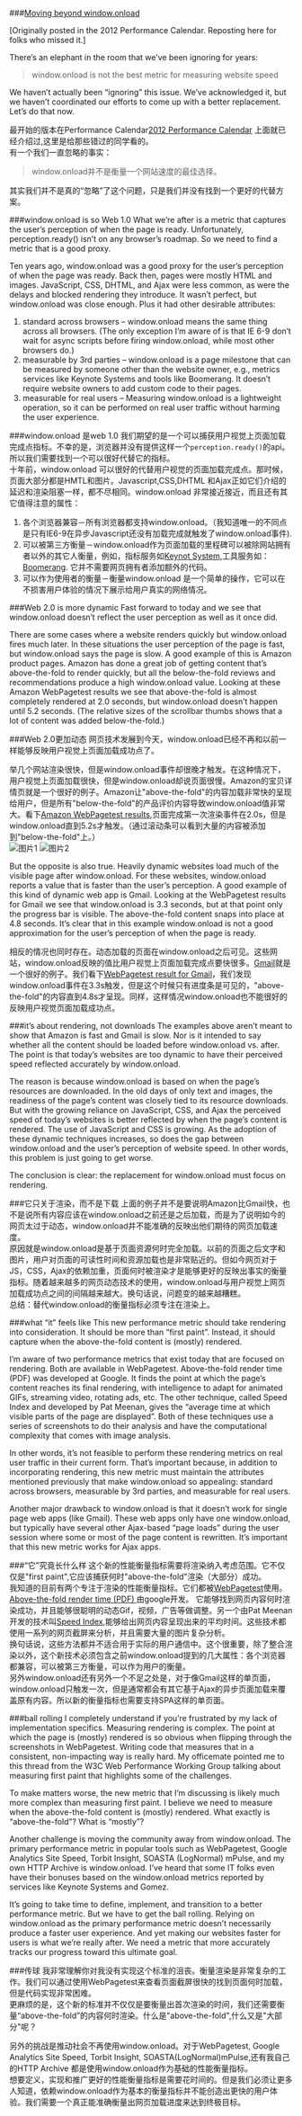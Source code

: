 ###[Moving beyond window.onload](http://www.stevesouders.com/blog/2013/05/13/moving-beyond-window-onload/)

[Originally posted in the 2012 Performance Calendar. Reposting here for folks who missed it.]

There’s an elephant in the room that we’ve been ignoring for years:

> window.onload is not the best metric for measuring website speed

We haven’t actually been “ignoring” this issue. We’ve acknowledged it, but we haven’t coordinated our efforts to come up with a better replacement. Let’s do that now.

最开始的版本在Performance Calendar[2012 Performance Calendar](http://calendar.perfplanet.com/2012/moving-beyond-window-onload/) 上面就已经介绍过,这里是给那些错过的同学看的。  
有一个我们一直忽略的事实：
> window.onload并不是衡量一个网站速度的最佳选择。

其实我们并不是真的“忽略”了这个问题，只是我们并没有找到一个更好的代替方案。

###window.onload is so Web 1.0
What we’re after is a metric that captures the user’s perception of when the page is ready. Unfortunately, perception.ready() isn’t on any browser’s roadmap. So we need to find a metric that is a good proxy.

Ten years ago, window.onload was a good proxy for the user’s perception of when the page was ready. Back then, pages were mostly HTML and images. JavaScript, CSS, DHTML, and Ajax were less common, as were the delays and blocked rendering they introduce. It wasn’t perfect, but window.onload was close enough. Plus it had other desirable attributes:

1. standard across browsers – window.onload means the same thing across all browsers. (The only exception I’m aware of is that IE 6-9 don’t wait for async scripts before firing window.onload, while most other browsers do.)
2. measurable by 3rd parties – window.onload is a page milestone that can be measured by someone other than the website owner, e.g., metrics services like Keynote Systems and tools like Boomerang. It doesn’t require website owners to add custom code to their pages.
3. measurable for real users – Measuring window.onload is a lightweight operation, so it can be performed on real user traffic without harming the user experience.


###window.onload 是web 1.0
我们期望的是一个可以捕获用户视觉上页面加载完成点指标。不幸的是，浏览器并没有提供这样一个`perception.ready()`的api。所以我们需要找到一个可以很好代替它的指标。  
十年前，window.onload 可以很好的代替用户视觉的页面加载完成点。那时候，页面大部分都是HMTL和图片。Javascript,CSS,DHTML 和Ajax正如它们介绍的延迟和渲染阻塞一样，都不尽相同。window.onload 非常接近接近，而且还有其它值得注意的属性：

1. 各个浏览器兼容－所有浏览器都支持window.onload。（我知道唯一的不同点是只有IE6-9在异步Javascript还没有加载完成就触发了window.onload事件).
2. 可以被第三方衡量－window.onload作为页面加载的里程碑可以被除网站拥有者以外的其它人衡量，例如，指标服务如[Keynot System](http://www.keynote.com/),工具服务如：[Boomerang](http://yahoo.github.com/boomerang/doc/). 它并不需要网页拥有者添加额外的代码。
3. 可以作为使用者的衡量－衡量window.onload 是一个简单的操作，它可以在不损害用户体验的情况下展示给用户真实的网络情况。

###Web 2.0 is more dynamic
Fast forward to today and we see that window.onload doesn’t reflect the user perception as well as it once did.

There are some cases where a website renders quickly but window.onload fires much later. In these situations the user perception of the page is fast, but window.onload says the page is slow. A good example of this is Amazon product pages. Amazon has done a great job of getting content that’s above-the-fold to render quickly, but all the below-the-fold reviews and recommendations produce a high window.onload value. Looking at these Amazon WebPagetest results we see that above-the-fold is almost completely rendered at 2.0 seconds, but window.onload doesn’t happen until 5.2 seconds. (The relative sizes of the scrollbar thumbs shows that a lot of content was added below-the-fold.)

###Web 2.0更加动态
网页技术发展到今天，window.onload已经不再和以前一样能够反映用户视觉上页面加载成功点了。
  
举几个网站渲染很快，但是window.onload事件却很晚才触发。在这种情况下，用户视觉上页面加载很快，但是window.onload却说页面很慢。Amazon的宝贝详情页就是一个很好的例子。Amazon让"above-the-fold"的内容加载非常快的呈现给用户，但是所有"below-the-fold"的产品评价内容导致window.onload值非常大。看下[Amazon WebPagetest results](http://www.webpagetest.org/video/compare.php?tests=121212_KF_V7Y-r%3A3-c%3A0&thumbSize=200&ival=1000&end=visual),页面完成第一次渲染事件在2.0s，但是window.onload直到5.2s才触发。（通过滚动条可以看到大量的内容被添加到"below-the-fold"上。）  
![图片1](http://www.webpagetest.org/results/12/12/12/KF/V7Y/video_3/frame_0020.jpg)
![图片2](http://www.webpagetest.org/results/12/12/12/KF/V7Y/video_3/frame_0038.jpg)

But the opposite is also true. Heavily dynamic websites load much of the visible page after window.onload. For these websites, window.onload reports a value that is faster than the user’s perception. A good example of this kind of dynamic web app is Gmail. Looking at the WebPagetest results for Gmail we see that window.onload is 3.3 seconds, but at that point only the progress bar is visible. The above-the-fold content snaps into place at 4.8 seconds. It’s clear that in this example window.onload is not a good approximation for the user’s perception of when the page is ready.   

相反的情况也同时存在。动态加载的页面在window.onload之后可见。这些网站，window.onload反映的值比用户视觉上页面加载完成点要快很多。[Gmail](https://gmail.com/)就是一个很好的例子。我们看下[WebPagetest result for Gmail](http://www.webpagetest.org/video/compare.php?tests=121212_KK_VED-r%3A2-c%3A0&thumbSize=200&ival=1000&end=visual)，我们发现window.onload事件在3.3s触发，但是这个时候只有进度条是可见的，"above-the-fold"的内容直到4.8s才呈现。同样，这样情况window.onload也不能很好的反映用户视觉页面加载成功点。  

###it’s about rendering, not downloads
The examples above aren’t meant to show that Amazon is fast and Gmail is slow. Nor is it intended to say whether all the content should be loaded before window.onload vs. after. The point is that today’s websites are too dynamic to have their perceived speed reflected accurately by window.onload.

The reason is because window.onload is based on when the page’s resources are downloaded. In the old days of only text and images, the readiness of the page’s content was closely tied to its resource downloads. But with the growing reliance on JavaScript, CSS, and Ajax the perceived speed of today’s websites is better reflected by when the page’s content is rendered. The use of JavaScript and CSS is growing. As the adoption of these dynamic techniques increases, so does the gap between window.onload and the user’s perception of website speed. In other words, this problem is just going to get worse.

The conclusion is clear: the replacement for window.onload must focus on rendering.

###它只关于渲染，而不是下载
上面的例子并不是要说明Amazon比Gmail快，也不是说所有内容应该在window.onload之前还是之后加载，而是为了说明如今的网页太过于动态，window.onload并不能准确的反映出他们期待的网页加载速度。  
原因就是window.onload是基于页面资源何时完全加载。以前的页面之后文字和图片，用户对页面的可读性时间和资源加载也是非常贴近的。但如今网页对于JS，CSS，Ajax的依赖加重，页面何时被渲染才是能够更好的反映出事实的衡量指标。随着越来越多的网页动态技术的使用，window.onload与用户视觉上网页加载成功点之间的间隔越来越大。换句话说，问题变的越来越糟糕。  
总结：替代window.onload的衡量指标必须专注在渲染上。  

###what “it” feels like
This new performance metric should take rendering into consideration. It should be more than “first paint”. Instead, it should capture when the above-the-fold content is (mostly) rendered.

I’m aware of two performance metrics that exist today that are focused on rendering. Both are available in WebPagetest. Above-the-fold render time (PDF) was developed at Google. It finds the point at which the page’s content reaches its final rendering, with intelligence to adapt for animated GIFs, streaming video, rotating ads, etc. The other technique, called Speed Index and developed by Pat Meenan, gives the “average time at which visible parts of the page are displayed”. Both of these techniques use a series of screenshots to do their analysis and have the computational complexity that comes with image analysis.

In other words, it’s not feasible to perform these rendering metrics on real user traffic in their current form. That’s important because, in addition to incorporating rendering, this new metric must maintain the attributes mentioned previously that make window.onload so appealing: standard across browsers, measurable by 3rd parties, and measurable for real users.

Another major drawback to window.onload is that it doesn’t work for single page web apps (like Gmail). These web apps only have one window.onload, but typically have several other Ajax-based “page loads” during the user session where some or most of the page content is rewritten. It’s important that this new metric works for Ajax apps.

###“它”究竟长什么样
这个新的性能衡量指标需要将渲染纳入考虑范围。它不仅仅是"first paint",它应该捕获何时"above-the-fold"渲染（大部分）成功。  
我知道的目前有两个专注于渲染的性能衡量指标。它们都被[WebPagetest](http://www.webpagetest.org/)使用。[Above-the-fold render time (PDF) ](http://assets.en.oreilly.com/1/event/62/Above%20the%20Fold%20Time_%20Measuring%20Web%20Page%20Performance%20Visually%20Presentation.pdf)由google开发。
它能够找到网页内容何时渲染成功，并且能够很聪明的动态Gif，视频，广告等做调整。另一个由Pat Meenan开发的技术叫[Speed Index](https://sites.google.com/a/webpagetest.org/docs/using-webpagetest/metrics/speed-index),能够给出网页内容呈现出来的平均时间。这些技术都使用一系列的网页截屏来分析，并且需要大量的图片复杂分析。  
换句话说，这些方法都并不适合用于实际的用户通信中。这个很重要，除了整合渲染以外，这个新技术必须包含之前window.onload提到的几大属性：各个浏览器都兼容，可以被第三方衡量，可以作为用户的衡量。   
另外window.onload还有另外一个不足之处是，对于像Gmail这样的单页面，window.onload只触发一次，但是通常都会有其它基于Ajax的异步页面加载来覆盖原有内容。所以新的衡量指标也需要支持SPA这样的单页面。  

###ball rolling
I completely understand if you’re frustrated by my lack of implementation specifics. Measuring rendering is complex. The point at which the page is (mostly) rendered is so obvious when flipping through the screenshots in WebPagetest. Writing code that measures that in a consistent, non-impacting way is really hard. My officemate pointed me to this thread from the W3C Web Performance Working Group talking about measuring first paint that highlights some of the challenges.

To make matters worse, the new metric that I’m discussing is likely much more complex than measuring first paint. I believe we need to measure when the above-the-fold content is (mostly) rendered. What exactly is “above-the-fold”? What is “mostly”?

Another challenge is moving the community away from window.onload. The primary performance metric in popular tools such as WebPagetest, Google Analytics Site Speed, Torbit Insight, SOASTA (LogNormal) mPulse, and my own HTTP Archive is window.onload. I’ve heard that some IT folks even have their bonuses based on the window.onload metrics reported by services like Keynote Systems and Gomez.

It’s going to take time to define, implement, and transition to a better performance metric. But we have to get the ball rolling. Relying on window.onload as the primary performance metric doesn’t necessarily produce a faster user experience. And yet making our websites faster for users is what we’re really after. We need a metric that more accurately tracks our progress toward this ultimate goal.

###传球
我非常理解你对我没有实现这个标准的沮丧。衡量渲染是非常复杂的工作。我们可以通过使用WebPagetest来查看页面截屏很快的找到页面何时加载，但是代码实现非常困难。  
更麻烦的是，这个新的标准并不仅仅是要衡量出首次渲染的时间，我们还需要衡量“above-the-fold”的内容何时渲染。什么是"above-the-fold",什么又是"大部分"呢？  

另外的挑战是推动社会不再使用window.onload。对于WebPagetest, Google Analytics Site Speed, Torbit Insight, SOASTA(LogNormal)mPulse,还有我自己的HTTP Archive 都是使用window.onload作为基础的性能衡量指标。  
想要定义，实现和推广更好的性能衡量指标是需要花时间的。但是我们必须让更多人知道，依赖window.onload作为基本的衡量指标并不能创造出更快的用户体验。我们需要一个真正能准确衡量出网页加载进度来达到终极目标。




